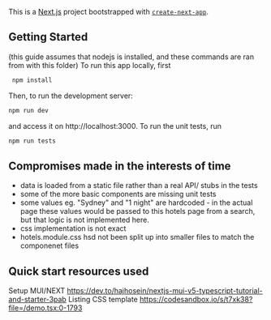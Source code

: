 This is a [Next.js](https://nextjs.org/) project bootstrapped with [`create-next-app`](https://github.com/vercel/next.js/tree/canary/packages/create-next-app).

## Getting Started
(this guide assumes that nodejs is installed, and these commands are ran from with this folder)
To run this app locally, first
```bash
 npm install
```

Then, to run the development server:

```bash
npm run dev
```
and access it on http://localhost:3000.
To run the unit tests, run

```bash
npm run tests
```


## Compromises made in the interests of time
- data is loaded from a static file rather than a real API/ stubs in the tests
- some of the more basic components are missing unit tests
- some values eg. "Sydney" and "1 night" are hardcoded - in the actual page these values would be passed to this hotels page from a search, but that logic is not implemented here.
- css implementation is not exact
- hotels.module.css hsd not been split up into smaller files to match the componenet files 


## Quick start resources used
Setup MUI/NEXT
https://dev.to/hajhosein/nextjs-mui-v5-typescript-tutorial-and-starter-3pab
Listing CSS template
https://codesandbox.io/s/t7xk38?file=/demo.tsx:0-1793
